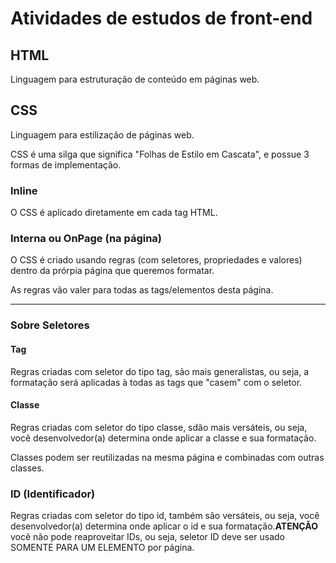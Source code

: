 # Atividades de estudos de front-end
 

 ## HTML

 Linguagem para estruturação de conteúdo em páginas web.


## CSS

Linguagem para estilização de páginas web.

CSS é uma silga que significa "Folhas de Estilo em Cascata", e possue 3 formas de implementação.

### Inline

O CSS é aplicado diretamente em cada tag HTML.

### Interna ou OnPage (na página)

O CSS é criado usando regras (com seletores, propriedades e valores) dentro da prórpia página que queremos formatar.

As regras vão valer para todas as tags/elementos desta página.

---

### Sobre Seletores

#### Tag

Regras criadas com seletor do tipo tag, são mais generalistas, ou seja, a formatação será aplicadas à todas as tags que "casem" com o seletor.

#### Classe 

Regras criadas com seletor do tipo classe, sdão mais versáteis, ou seja, você desenvolvedor(a) determina onde aplicar a classe e sua formatação.

Classes podem ser reutilizadas na mesma página e combinadas com outras classes.

### ID (Identificador)

Regras criadas com seletor do tipo id, também são  versáteis, ou seja, você desenvolvedor(a) determina onde aplicar o id e sua formatação.**ATENÇÃO** você não pode reaproveitar IDs, ou seja, seletor ID deve ser usado SOMENTE PARA UM ELEMENTO por página.

